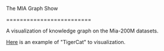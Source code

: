 The MIA Graph Show

=========================


A visualization of knowledge graph on the Mia-200M datasets.


[Here](https://lingyunwu14.github.io/mia-graph-show/) is an example of "TigerCat" to visualization.
